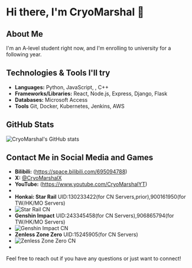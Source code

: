 # Hi there, I'm CryoMarshal 👋

## About Me
I'm an A-level student right now, and I'm enrolling to university for a following year.

## Technologies & Tools I'll try
- **Languages:** Python, JavaScript, , C++
- **Frameworks/Libraries:** React, Node.js, Express, Django, Flask
- **Databases:** Microsoft Access
- **Tools** Git, Docker, Kubernetes, Jenkins, AWS

## GitHub Stats
![CryoMarshal's GitHub stats](https://github-readme-stats.vercel.app/api?username=CryoMarshal&show_icons=true&theme=radical)

## Contact Me in Social Media and Games
- **Bilibili:** (https://space.bilibili.com/695094788)
- **X:** [@CryoMarshalX](https://twitter.com/CryoMarshalX)
- **YouTube:** (https://www.youtube.com/CryoMarshalYT)
- 
- **Honkai: Star Rail** UID:130233422(for CN Servers,prior),900161950(for TW/HK/MO Servers)
- ![Star Rail CN](https://hoyocard.qhy04.com/sr/detail/2/339713509.png)
- **Genshin Impact** UID:243345458(for CN Servers),906865794(for TW/HK/MO Servers)
- ![Genshin Impact CN](https://hoyocard.qhy04.com/gs/detail/14/339713509.png)
- **Zenless Zone Zero** UID:15245905(for CN Servers)
- ![Zenless Zone Zero CN](https://hoyocard.qhy04.com/zzz/detail/2/339713509.png)
- 
Feel free to reach out if you have any questions or just want to connect!

<!--
**CryoMarshal/CryoMarshal** is a ✨ _special_ ✨ repository because its `README.md` (this file) appears on your GitHub profile.
You can click the Preview link to take a look at your changes.
-->
